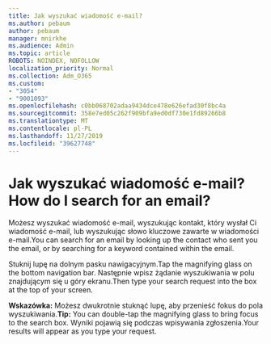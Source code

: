 ```yaml
---
title: Jak wyszukać wiadomość e-mail?
ms.author: pebaum
author: pebaum
manager: mnirkhe
ms.audience: Admin
ms.topic: article
ROBOTS: NOINDEX, NOFOLLOW
localization_priority: Normal
ms.collection: Adm_O365
ms.custom:
- "3054"
- "9001093"
ms.openlocfilehash: c0bb068702adaa9434dce478e626efad30f8bc4a
ms.sourcegitcommit: 358e7ed05c262f909bfa9ed0df730e1fd89266b8
ms.translationtype: MT
ms.contentlocale: pl-PL
ms.lasthandoff: 11/27/2019
ms.locfileid: "39627748"
---
```

# <a name="how-do-i-search-for-an-email"></a><span data-ttu-id="11399-102">Jak wyszukać wiadomość e-mail?</span><span class="sxs-lookup"><span data-stu-id="11399-102">How do I search for an email?</span></span>

<span data-ttu-id="11399-103">Możesz wyszukać wiadomość e-mail, wyszukując kontakt, który wysłał Ci wiadomość e-mail, lub wyszukując słowo kluczowe zawarte w wiadomości e-mail.</span><span class="sxs-lookup"><span data-stu-id="11399-103">You can search for an email by looking up the contact who sent you the email, or by searching for a keyword contained within the email.</span></span>

<span data-ttu-id="11399-104">Stuknij lupę na dolnym pasku nawigacyjnym.</span><span class="sxs-lookup"><span data-stu-id="11399-104">Tap the magnifying glass on the bottom navigation bar.</span></span> <span data-ttu-id="11399-105">Następnie wpisz żądanie wyszukiwania w polu znajdującym się u góry ekranu.</span><span class="sxs-lookup"><span data-stu-id="11399-105">Then type your search request into the box at the top of your screen.</span></span> 

<span data-ttu-id="11399-106">**Wskazówka:** Możesz dwukrotnie stuknąć lupę, aby przenieść fokus do pola wyszukiwania.</span><span class="sxs-lookup"><span data-stu-id="11399-106">**Tip:** You can double-tap the magnifying glass to bring focus to the search box.</span></span> <span data-ttu-id="11399-107">Wyniki pojawią się podczas wpisywania zgłoszenia.</span><span class="sxs-lookup"><span data-stu-id="11399-107">Your results will appear as you type your request.</span></span> 
